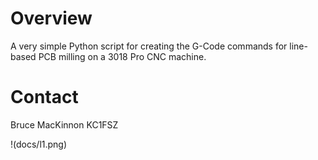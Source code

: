 Overview
========
A very simple Python script for creating the G-Code commands for line-based PCB milling on a 3018 Pro CNC machine.

Contact
=======
Bruce MacKinnon KC1FSZ

!(docs/l1.png)
